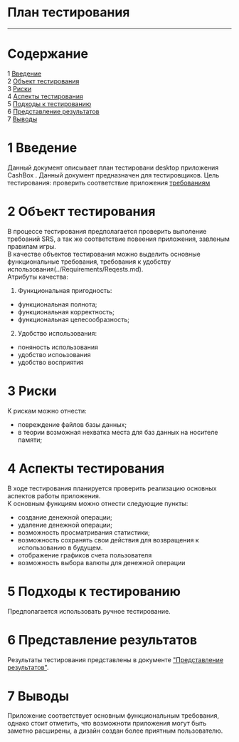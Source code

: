 # План тестирования
---


# Cодержание
1 [Введение](#introduction)  
2 [Объект тестирования](#items)  
3 [Риски](#risk)  
4 [Аспекты тестирования](#features)  
5 [Подходы к тестированию](#approach)  
6 [Представление результатов](#pass)  
7 [Выводы](#conclusion)  

<a name="introduction"/>

# 1 Введение

Данный документ описывает план тестировани desktop приложения CashBox . Данный документ предназначен для тестировщиков. Цель тестирования: проверить соответствие приложения [требованиям](../docs/project_requirements.md)

<a name="items"/>

# 2 Объект тестирования

В процессе тестирования предполагается проверить выполение требоаний SRS, а так же соответствие повеения приложения, завленым правилам игры.  
В качестве объектов тестирования можно выделить основные функциональные требования, требования к удобству использования(../Requirements/Reqests.md).  
Атрибуты качества:  
1. Функциональная пригодность:  
* функциональная полнота;  
* функциональная корректность;  
* функциональная целесообразность;  
2. Удобство использования:  
* поняность использования
* удобство испоьзования 
* удобство восприятия


<a name="risk"/>

# 3 Риски

К рискам можно отнести:  
* повреждение файлов базы данных;
* в теории возможная нехватка места для баз данных на носителе памяти;


<a name="features"/>

# 4 Аспекты тестирования

В ходе тестирования планируется проверить реализацию основных аспектов работы приложения.  
К основным функциям можно отнести следующие пункты:  
* создание денежной операции;  
* удаление денежной операции;  
* возможность просматривания статистики;
* возможность сохранять свои действия для возвращения к использованию в будущем.
* отображение графиков счета пользователя
* возможность выбора валюты для денежной операции

<a name="approach"/>

# 5 Подходы к тестированию

Предполагается использовать ручное тестирование.

<a name="pass"/>

# 6 Представление результатов

Результаты тестирования представлены в документе ["Представление результатов"](../Testing/TestResults.md).

<a name="conclusion"/>

# 7 Выводы

Приложение соответствует основным функциональным требования, однако стоит отметить, что возможноти приложения могут быть заметно расширены, а дизайн создан более приятным пользователю.
